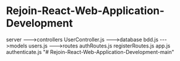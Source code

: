 # Rejoin-React-Web-Application-Development

server
--->controllers
UserController.js
--->database
bdd.js
--->models
users.js
--->routes
authRoutes.js
registerRoutes.js
app.js
authenticate.js
"# Rejoin-React-Web-Application-Development-main" 
